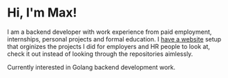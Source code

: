 # Hi, I'm Max!

I am a backend developer with work experience from paid employment, internships, personal projects and formal education.
I [have a website](https://m-kuzmin.github.io/m-kuzmin/projects) setup that orginizes the projects I did for employers
and HR people to look at, check it out instead of looking through the repositories aimlessly.

Currently interested in Golang backend development work.